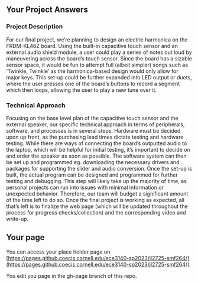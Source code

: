 ## Your Project Answers

### Project Description

For our final project, we’re planning to design an electric harmonica on the FRDM-KL46Z board. Using the built-in capacitive touch sensor and an external audio shield module, a user could play a series of notes out loud by maneuvering across the board’s touch sensor. Since the board has a sizable sensor space, it would be fun to attempt full (albeit simpler) songs such as ‘Twinkle, Twinkle’ as the harmonica-based design would only allow for major keys. This set-up could be further expanded into LED output or duets, where the user presses one of the board’s buttons to record a segment which then loops, allowing the user to play a new tune over it. 
### Technical Approach

Focusing on the base level plan of the capacitive touch sensor and the external speaker, our specific technical approach in terms of peripherals, software, and processes is in several steps. Hardware must be decided upon up front, as the purchasing lead times dictate testing and hardware testing. While there are ways of connecting the board’s outputted audio to the laptop, which will be helpful for initial testing, it’s important to decide on and order the speaker as soon as possible. The software system can then be set up and programmed eg. downloading the necessary drivers and packages for supporting the slider and audio conversion. Once the set-up is built, the actual program can be designed and programmed for further testing and debugging. This step will likely take up the majority of time, as personal projects can run into issues with minimal information or unexpected behavior. Therefore, our team will budget a significant amount of the time left to do so. Once the final project is working as expected, all that’s left is to finalize the web page (which will be updated throughout the process for progress checks/collection) and the corresponding video and write-up.
## Your page
You can access your place holder page on [https://pages.github.coecis.cornell.edu/ece3140-sp2023/jl2725-smf264/](https://pages.github.coecis.cornell.edu/ece3140-sp2023/jl2725-smf264/).

You edit you page in the gh-page branch of this repo.